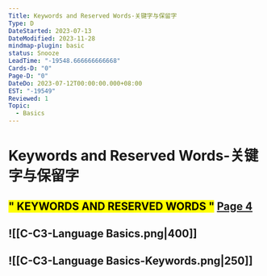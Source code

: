 ```yaml
---
Title: Keywords and Reserved Words-关键字与保留字
Type: D
DateStarted: 2023-07-13
DateModified: 2023-11-28
mindmap-plugin: basic
status: Snooze
LeadTime: "-19548.666666666668"
Cards-D: "0"
Page-D: "0"
DateDo: 2023-07-12T00:00:00.000+08:00
EST: "-19549"
Reviewed: 1
Topic:
  - Basics
---
```


# Keywords and Reserved Words-关键字与保留字

## <mark class="hltr-gray ">" KEYWORDS AND RESERVED WORDS "</mark> [Page 4 ](zotero://open-pdf/library/items/2BS329KQ?page=4&annotation=2BDH8ES7)

## ![[C-C3-Language Basics.png|400]]

## ![[C-C3-Language Basics-Keywords.png|250]]
